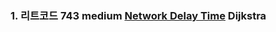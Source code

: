 ### 1. 리트코드 743 medium [Network Delay Time](https://leetcode.com/problems/network-delay-time/description/?orderBy=most_votes) Dijkstra
